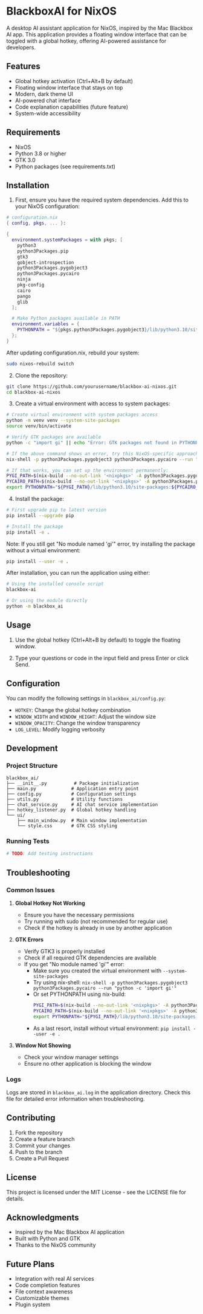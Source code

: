 # BlackboxAI for NixOS

A desktop AI assistant application for NixOS, inspired by the Mac Blackbox AI app. This application provides a floating window interface that can be toggled with a global hotkey, offering AI-powered assistance for developers.

## Features

- Global hotkey activation (Ctrl+Alt+B by default)
- Floating window interface that stays on top
- Modern, dark theme UI
- AI-powered chat interface
- Code explanation capabilities (future feature)
- System-wide accessibility

## Requirements

- NixOS
- Python 3.8 or higher
- GTK 3.0
- Python packages (see requirements.txt)

## Installation

1. First, ensure you have the required system dependencies. Add this to your NixOS configuration:

```nix
# configuration.nix
{ config, pkgs, ... }:

{
  environment.systemPackages = with pkgs; [
    python3
    python3Packages.pip
    gtk3
    gobject-introspection
    python3Packages.pygobject3
    python3Packages.pycairo
    ninja
    pkg-config
    cairo
    pango
    glib
  ];

  # Make Python packages available in PATH
  environment.variables = {
    PYTHONPATH = "${pkgs.python3Packages.pygobject3}/lib/python3.10/site-packages:${pkgs.python3Packages.pycairo}/lib/python3.10/site-packages";
  };
}
```

After updating configuration.nix, rebuild your system:
```bash
sudo nixos-rebuild switch
```

2. Clone the repository:
```bash
git clone https://github.com/yourusername/blackbox-ai-nixos.git
cd blackbox-ai-nixos
```

3. Create a virtual environment with access to system packages:
```bash
# Create virtual environment with system packages access
python -m venv venv --system-site-packages
source venv/bin/activate

# Verify GTK packages are available
python -c "import gi" || echo "Error: GTK packages not found in PYTHONPATH"

# If the above command shows an error, try this NixOS-specific approach:
nix-shell -p python3Packages.pygobject3 python3Packages.pycairo --run "python -c 'import gi'"

# If that works, you can set up the environment permanently:
PYGI_PATH=$(nix-build --no-out-link '<nixpkgs>' -A python3Packages.pygobject3)
PYCAIRO_PATH=$(nix-build --no-out-link '<nixpkgs>' -A python3Packages.pycairo)
export PYTHONPATH="${PYGI_PATH}/lib/python3.10/site-packages:${PYCAIRO_PATH}/lib/python3.10/site-packages:${PYTHONPATH}"
```

4. Install the package:
```bash
# First upgrade pip to latest version
pip install --upgrade pip

# Install the package
pip install -e .
```

Note: If you still get "No module named 'gi'" error, try installing the package without a virtual environment:
```bash
pip install --user -e .
```

After installation, you can run the application using either:
```bash
# Using the installed console script
blackbox-ai

# Or using the module directly
python -m blackbox_ai
```

## Usage

1. Use the global hotkey (Ctrl+Alt+B by default) to toggle the floating window.

2. Type your questions or code in the input field and press Enter or click Send.

## Configuration

You can modify the following settings in `blackbox_ai/config.py`:

- `HOTKEY`: Change the global hotkey combination
- `WINDOW_WIDTH` and `WINDOW_HEIGHT`: Adjust the window size
- `WINDOW_OPACITY`: Change the window transparency
- `LOG_LEVEL`: Modify logging verbosity

## Development

### Project Structure

```
blackbox_ai/
├── __init__.py          # Package initialization
├── main.py             # Application entry point
├── config.py           # Configuration settings
├── utils.py            # Utility functions
├── chat_service.py     # AI chat service implementation
├── hotkey_listener.py  # Global hotkey handling
└── ui/
    ├── main_window.py  # Main window implementation
    └── style.css       # GTK CSS styling
```

### Running Tests

```bash
# TODO: Add testing instructions
```

## Troubleshooting

### Common Issues

1. **Global Hotkey Not Working**
   - Ensure you have the necessary permissions
   - Try running with sudo (not recommended for regular use)
   - Check if the hotkey is already in use by another application

2. **GTK Errors**
   - Verify GTK3 is properly installed
   - Check if all required GTK dependencies are available
   - If you get "No module named 'gi'" error:
     * Make sure you created the virtual environment with `--system-site-packages`
     * Try using nix-shell: `nix-shell -p python3Packages.pygobject3 python3Packages.pycairo --run "python -c 'import gi'"`
     * Or set PYTHONPATH using nix-build:
       ```bash
       PYGI_PATH=$(nix-build --no-out-link '<nixpkgs>' -A python3Packages.pygobject3)
       PYCAIRO_PATH=$(nix-build --no-out-link '<nixpkgs>' -A python3Packages.pycairo)
       export PYTHONPATH="${PYGI_PATH}/lib/python3.10/site-packages:${PYCAIRO_PATH}/lib/python3.10/site-packages:${PYTHONPATH}"
       ```
     * As a last resort, install without virtual environment: `pip install --user -e .`

3. **Window Not Showing**
   - Check your window manager settings
   - Ensure no other application is blocking the window

### Logs

Logs are stored in `blackbox_ai.log` in the application directory. Check this file for detailed error information when troubleshooting.

## Contributing

1. Fork the repository
2. Create a feature branch
3. Commit your changes
4. Push to the branch
5. Create a Pull Request

## License

This project is licensed under the MIT License - see the LICENSE file for details.

## Acknowledgments

- Inspired by the Mac Blackbox AI application
- Built with Python and GTK
- Thanks to the NixOS community

## Future Plans

- Integration with real AI services
- Code completion features
- File context awareness
- Customizable themes
- Plugin system
